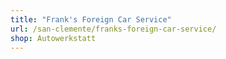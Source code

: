 ```yaml
---
title: "Frank's Foreign Car Service"
url: /san-clemente/franks-foreign-car-service/
shop: Autowerkstatt
---
```

